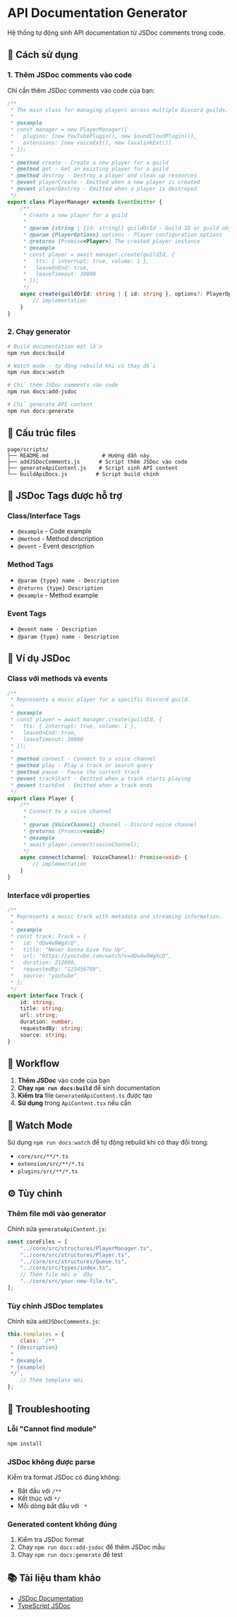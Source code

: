 # API Documentation Generator

Hệ thống tự động sinh API documentation từ JSDoc comments trong code.

## 🚀 Cách sử dụng

### 1. Thêm JSDoc comments vào code

Chỉ cần thêm JSDoc comments vào code của bạn:

```typescript
/**
 * The main class for managing players across multiple Discord guilds.
 *
 * @example
 * const manager = new PlayerManager({
 *   plugins: [new YouTubePlugin(), new SoundCloudPlugin()],
 *   extensions: [new voiceExt(), new lavalinkExt()]
 * });
 *
 * @method create - Create a new player for a guild
 * @method get - Get an existing player for a guild
 * @method destroy - Destroy a player and clean up resources
 * @event playerCreate - Emitted when a new player is created
 * @event playerDestroy - Emitted when a player is destroyed
 */
export class PlayerManager extends EventEmitter {
	/**
	 * Create a new player for a guild
	 *
	 * @param {string | {id: string}} guildOrId - Guild ID or guild object
	 * @param {PlayerOptions} options - Player configuration options
	 * @returns {Promise<Player>} The created player instance
	 * @example
	 * const player = await manager.create(guildId, {
	 *   tts: { interrupt: true, volume: 1 },
	 *   leaveOnEnd: true,
	 *   leaveTimeout: 30000
	 * });
	 */
	async create(guildOrId: string | { id: string }, options?: PlayerOptions): Promise<Player> {
		// implementation
	}
}
```

### 2. Chạy generator

```bash
# Build documentation một lần
npm run docs:build

# Watch mode - tự động rebuild khi có thay đổi
npm run docs:watch

# Chỉ thêm JSDoc comments vào code
npm run docs:add-jsdoc

# Chỉ generate API content
npm run docs:generate
```

## 📁 Cấu trúc files

```
page/scripts/
├── README.md                 # Hướng dẫn này
├── addJSDocComments.js      # Script thêm JSDoc vào code
├── generateApiContent.js    # Script sinh API content
└── buildApiDocs.js         # Script build chính
```

## 🔧 JSDoc Tags được hỗ trợ

### Class/Interface Tags

- `@example` - Code example
- `@method` - Method description
- `@event` - Event description

### Method Tags

- `@param {type} name - Description`
- `@returns {type} Description`
- `@example` - Method example

### Event Tags

- `@event name - Description`
- `@param {type} name - Description`

## 📝 Ví dụ JSDoc

### Class với methods và events

```typescript
/**
 * Represents a music player for a specific Discord guild.
 *
 * @example
 * const player = await manager.create(guildId, {
 *   tts: { interrupt: true, volume: 1 },
 *   leaveOnEnd: true,
 *   leaveTimeout: 30000
 * });
 *
 * @method connect - Connect to a voice channel
 * @method play - Play a track or search query
 * @method pause - Pause the current track
 * @event trackStart - Emitted when a track starts playing
 * @event trackEnd - Emitted when a track ends
 */
export class Player {
	/**
	 * Connect to a voice channel
	 *
	 * @param {VoiceChannel} channel - Discord voice channel
	 * @returns {Promise<void>}
	 * @example
	 * await player.connect(voiceChannel);
	 */
	async connect(channel: VoiceChannel): Promise<void> {
		// implementation
	}
}
```

### Interface với properties

```typescript
/**
 * Represents a music track with metadata and streaming information.
 *
 * @example
 * const track: Track = {
 *   id: "dQw4w9WgXcQ",
 *   title: "Never Gonna Give You Up",
 *   url: "https://youtube.com/watch?v=dQw4w9WgXcQ",
 *   duration: 212000,
 *   requestedBy: "123456789",
 *   source: "youtube"
 * };
 */
export interface Track {
	id: string;
	title: string;
	url: string;
	duration: number;
	requestedBy: string;
	source: string;
}
```

## 🎯 Workflow

1. **Thêm JSDoc** vào code của bạn
2. **Chạy `npm run docs:build`** để sinh documentation
3. **Kiểm tra** file `GeneratedApiContent.ts` được tạo
4. **Sử dụng** trong `ApiContent.tsx` nếu cần

## 🔄 Watch Mode

Sử dụng `npm run docs:watch` để tự động rebuild khi có thay đổi trong:

- `core/src/**/*.ts`
- `extension/src/**/*.ts`
- `plugins/src/**/*.ts`

## ⚙️ Tùy chỉnh

### Thêm file mới vào generator

Chỉnh sửa `generateApiContent.js`:

```javascript
const coreFiles = [
	"../core/src/structures/PlayerManager.ts",
	"../core/src/structures/Player.ts",
	"../core/src/structures/Queue.ts",
	"../core/src/types/index.ts",
	// Thêm file mới ở đây
	"../core/src/your-new-file.ts",
];
```

### Tùy chỉnh JSDoc templates

Chỉnh sửa `addJSDocComments.js`:

```javascript
this.templates = {
	class: `/**
 * {description}
 * 
 * @example
 * {example}
 */`,
	// Thêm template mới
};
```

## 🐛 Troubleshooting

### Lỗi "Cannot find module"

```bash
npm install
```

### JSDoc không được parse

Kiểm tra format JSDoc có đúng không:

- Bắt đầu với `/**`
- Kết thúc với `*/`
- Mỗi dòng bắt đầu với ` *`

### Generated content không đúng

1. Kiểm tra JSDoc format
2. Chạy `npm run docs:add-jsdoc` để thêm JSDoc mẫu
3. Chạy `npm run docs:generate` để test

## 📚 Tài liệu tham khảo

- [JSDoc Documentation](https://jsdoc.app/)
- [TypeScript JSDoc](https://www.typescriptlang.org/docs/handbook/jsdoc-supported-types.html)
